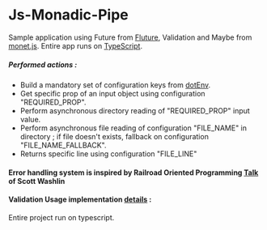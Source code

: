# Js-Monadic-Pipe

Sample application using Future from [Fluture](https://github.com/fluture-js/Fluture), Validation and Maybe from [monet.js](https://github.com/monet/monet.js/tree/master).
Entire app runs on [TypeScript](https://www.typescriptlang.org/).


##### Performed actions : 
  - Build a mandatory set of configuration keys from [dotEnv](https://www.npmjs.com/package/dotenv).
  - Get specific prop of an input object using configuration "REQUIRED_PROP".
  - Perform asynchronous directory reading of "REQUIRED_PROP" input value.
  - Perform asynchronous file reading of configuration "FILE_NAME" in directory ; if file doesn't exists, fallback on configuration "FILE_NAME_FALLBACK".
  - Returns specific line using configuration "FILE_LINE"

#### Error handling system is inspired by Railroad Oriented Programming [Talk](https://vimeo.com/97344498) of Scott Washlin

#### Validation Usage implementation [details](https://tech.evojam.com/2016/04/26/practical-intro-to-monads-in-javascript-validation/) :

Entire project run on typescript.
